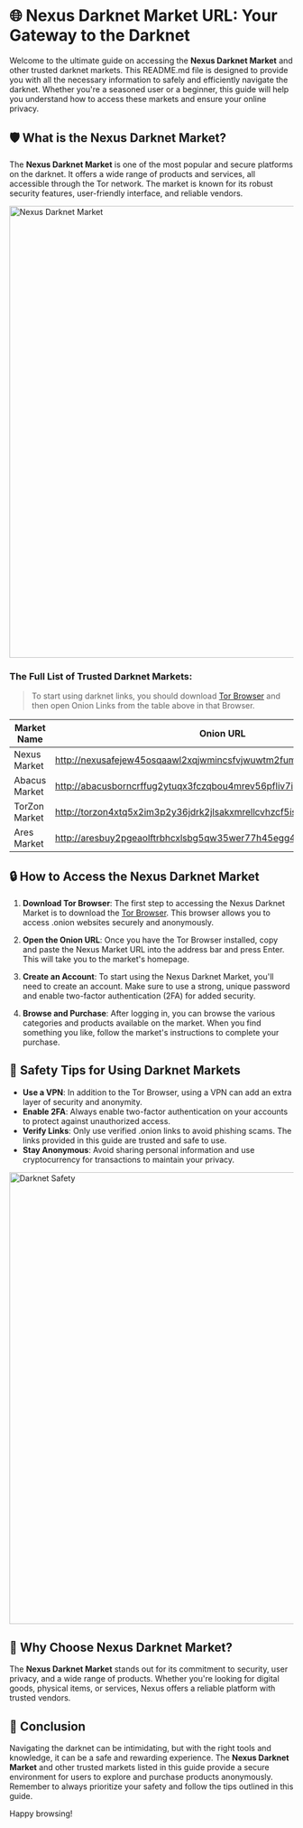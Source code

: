 

# 🌐 Nexus Darknet Market URL: Your Gateway to the Darknet

Welcome to the ultimate guide on accessing the **Nexus Darknet Market** and other trusted darknet markets. This README.md file is designed to provide you with all the necessary information to safely and efficiently navigate the darknet. Whether you're a seasoned user or a beginner, this guide will help you understand how to access these markets and ensure your online privacy.

## 🛡️ What is the Nexus Darknet Market?

The **Nexus Darknet Market** is one of the most popular and secure platforms on the darknet. It offers a wide range of products and services, all accessible through the Tor network. The market is known for its robust security features, user-friendly interface, and reliable vendors.

<img src='https://i.ytimg.com/vi/48U7k2wYzS0/maxresdefault.jpg' alt='Nexus Darknet Market' width='800'/>

### The Full List of Trusted Darknet Markets:

> To start using darknet links, you should download [Tor Browser](https://www.torproject.org/) and then open Onion Links from the table above in that Browser.

| Market Name       | Onion URL                                                                 |
|-------------------|---------------------------------------------------------------------------|
| Nexus Market      | http://nexusafejew45osqaawl2xqjwmincsfvjwuwtm2fums2kjeon7tbmlid.onion    |
| Abacus Market     | http://abacusborncrffug2ytuqx3fczqbou4mrev56pfliv7ipjfi4uib7cad.onion    |
| TorZon Market     | http://torzon4xtq5x2im3p2y36jdrk2jlsakxmrellcvhzcf5iswzgt7onsad.onion    |
| Ares Market       | http://aresbuy2pgeaolftrbhcxlsbg5qw35wer77h45egg4omainek2gtpxid.onion    |

## 🔒 How to Access the Nexus Darknet Market

1. **Download Tor Browser**: The first step to accessing the Nexus Darknet Market is to download the [Tor Browser](https://www.torproject.org/). This browser allows you to access .onion websites securely and anonymously.

2. **Open the Onion URL**: Once you have the Tor Browser installed, copy and paste the Nexus Market URL into the address bar and press Enter. This will take you to the market's homepage.

3. **Create an Account**: To start using the Nexus Darknet Market, you'll need to create an account. Make sure to use a strong, unique password and enable two-factor authentication (2FA) for added security.

4. **Browse and Purchase**: After logging in, you can browse the various categories and products available on the market. When you find something you like, follow the market's instructions to complete your purchase.

## 🚨 Safety Tips for Using Darknet Markets

- **Use a VPN**: In addition to the Tor Browser, using a VPN can add an extra layer of security and anonymity.
- **Enable 2FA**: Always enable two-factor authentication on your accounts to protect against unauthorized access.
- **Verify Links**: Only use verified .onion links to avoid phishing scams. The links provided in this guide are trusted and safe to use.
- **Stay Anonymous**: Avoid sharing personal information and use cryptocurrency for transactions to maintain your privacy.

<img src='https://i1.wp.com/hackersonlineclub.com/wp-content/uploads/2020/02/Dark-Web.png?w=773&ssl=1' alt='Darknet Safety' width='800'/>

## 🌟 Why Choose Nexus Darknet Market?

The **Nexus Darknet Market** stands out for its commitment to security, user privacy, and a wide range of products. Whether you're looking for digital goods, physical items, or services, Nexus offers a reliable platform with trusted vendors.

## 📜 Conclusion

Navigating the darknet can be intimidating, but with the right tools and knowledge, it can be a safe and rewarding experience. The **Nexus Darknet Market** and other trusted markets listed in this guide provide a secure environment for users to explore and purchase products anonymously. Remember to always prioritize your safety and follow the tips outlined in this guide.

Happy browsing!

